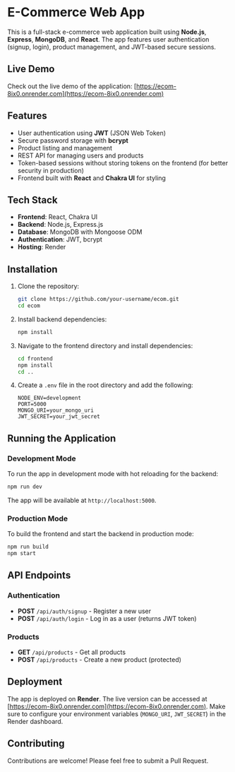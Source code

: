 # E-Commerce Web App

This is a full-stack e-commerce web application built using **Node.js**, **Express**, **MongoDB**, and **React**. The app features user authentication (signup, login), product management, and JWT-based secure sessions.

## Live Demo

Check out the live demo of the application: [https://ecom-8ix0.onrender.com](https://ecom-8ix0.onrender.com)

## Features

- User authentication using **JWT** (JSON Web Token)
- Secure password storage with **bcrypt**
- Product listing and management
- REST API for managing users and products
- Token-based sessions without storing tokens on the frontend (for better security in production)
- Frontend built with **React** and **Chakra UI** for styling

## Tech Stack

- **Frontend**: React, Chakra UI
- **Backend**: Node.js, Express.js
- **Database**: MongoDB with Mongoose ODM
- **Authentication**: JWT, bcrypt
- **Hosting**: Render

## Installation

1. Clone the repository:
   ```bash
   git clone https://github.com/your-username/ecom.git
   cd ecom
   ```

2. Install backend dependencies:
   ```bash
   npm install
   ```

3. Navigate to the frontend directory and install dependencies:
   ```bash
   cd frontend
   npm install
   cd ..
   ```

4. Create a `.env` file in the root directory and add the following:
   ```
   NODE_ENV=development
   PORT=5000
   MONGO_URI=your_mongo_uri
   JWT_SECRET=your_jwt_secret
   ```

## Running the Application

### Development Mode

To run the app in development mode with hot reloading for the backend:

```bash
npm run dev
```

The app will be available at `http://localhost:5000`.

### Production Mode

To build the frontend and start the backend in production mode:

```bash
npm run build
npm start
```

## API Endpoints

### Authentication

- **POST** `/api/auth/signup` - Register a new user
- **POST** `/api/auth/login` - Log in as a user (returns JWT token)

### Products

- **GET** `/api/products` - Get all products
- **POST** `/api/products` - Create a new product (protected)

## Deployment

The app is deployed on **Render**. The live version can be accessed at [https://ecom-8ix0.onrender.com](https://ecom-8ix0.onrender.com). Make sure to configure your environment variables (`MONGO_URI`, `JWT_SECRET`) in the Render dashboard.

## Contributing

Contributions are welcome! Please feel free to submit a Pull Request.
